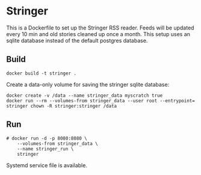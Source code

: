 # Stringer

This is a Dockerfile to set up the Stringer RSS reader. Feeds will be updated
every 10 min and old stories cleaned up once a month. This setup uses an sqlite
database instead of the default postgres database.

## Build

    docker build -t stringer .

Create a data-only volume for saving the stringer sqlite database:

    docker create -v /data --name stringer_data myscratch true
    docker run --rm --volumes-from stringer_data --user root --entrypoint= stringer chown -R stringer:stringer /data

## Run

    # docker run -d -p 8080:8080 \
        --volumes-from stringer_data \
        --name stringer_run \
        stringer

Systemd service file is available.
